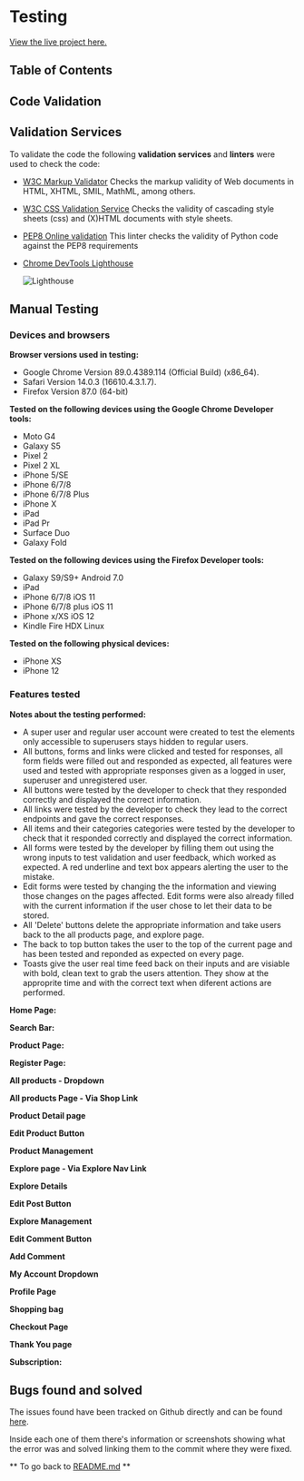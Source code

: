 # Testing

[View the live project here.](https://funky-feet.herokuapp.com/)


## Table of Contents



## Code Validation

## Validation Services

To validate the code the following **validation services** and **linters** were used to check the code:

* [W3C Markup Validator]()
    Checks the markup validity of Web documents in HTML, XHTML, SMIL, MathML, among others.

* [W3C CSS Validation Service]()
    Checks the validity of cascading style sheets (css) and (X)HTML documents with style sheets.

* [PEP8 Online validation]()
    This linter checks the validity of Python code against the PEP8 requirements

* [Chrome DevTools Lighthouse]()


    ![Lighthouse]()



## Manual Testing

### Devices and browsers

**Browser versions used in testing:**

* Google Chrome Version 89.0.4389.114 (Official Build) (x86_64).
* Safari Version 14.0.3 (16610.4.3.1.7).
* Firefox Version 87.0 (64-bit)

**Tested on the following devices using the Google Chrome Developer tools:**

* Moto G4
* Galaxy S5
* Pixel 2
* Pixel 2 XL
* iPhone 5/SE
* iPhone 6/7/8
* iPhone 6/7/8 Plus
* iPhone X
* iPad
* iPad Pr
* Surface Duo
* Galaxy Fold

**Tested on the following devices using the Firefox Developer tools:**

* Galaxy S9/S9+ Android 7.0
* iPad
* iPhone 6/7/8 iOS 11
* iPhone 6/7/8 plus iOS 11
* iPhone x/XS iOS 12
* Kindle Fire HDX Linux

**Tested on the following physical devices:**

* iPhone XS
* iPhone 12


### Features tested

**Notes about the testing performed:**
  * A super user and regular user account were created to test the elements only accessible to superusers stays hidden to regular users.
  * All buttons, forms and links were clicked and tested for responses, all form fields were filled out and responded as expected, all features were used and tested with appropriate responses given as a logged in user, superuser and unregistered user.
  * All buttons were tested by the developer to check that they responded correctly and displayed the correct information.
  * All links were tested by the developer to check they lead to the correct endpoints and gave the correct responses.
  * All items and their categories categories were tested by the developer to check that it responded correctly and displayed the correct information.
  * All forms were tested by the developer by filling them out using the wrong inputs to test validation and user feedback, which worked as expected. A red underline and text box appears alerting the user to the mistake.
  * Edit forms were tested by changing the  the information and viewing those changes on the pages affected. Edit forms were also already filled with the current information if the user chose to let their data to be stored. 
  * All 'Delete' buttons delete the appropriate information and take users back to the all products page, and explore page.
  * The back to top button takes the user to the top of the current page and has been tested and reponded as expected on every page.
  * Toasts give the user real time feed back on their inputs and are visiable with bold, clean text to grab the users attention. They show at the approprite time and with the correct text when diferent actions are performed.

**Home Page:**
 

**Search Bar:** 

**Product Page:** 


**Register Page:** 


**All products - Dropdown** 


**All products Page - Via Shop Link** 

**Product Detail page** 


**Edit Product Button** 


**Product Management** 


**Explore page - Via Explore Nav Link** 

**Explore Details** 


**Edit Post Button** 


**Explore Management** 


**Edit Comment Button** 


**Add Comment** 


**My Account Dropdown** 


**Profile Page** 


**Shopping bag** 


**Checkout Page** 


**Thank You page** 



**Subscription:** 


## Bugs found and solved

The issues found have been tracked on Github directly and can be found [here](https://github.com/CarolinaCobo/styx/issues?q=is%3Aissue+is%3Aclosed).

Inside each one of them there's information or screenshots showing what the error was and solved linking them to the commit where they were fixed. 


** To go back to [README.md](./README.md) **